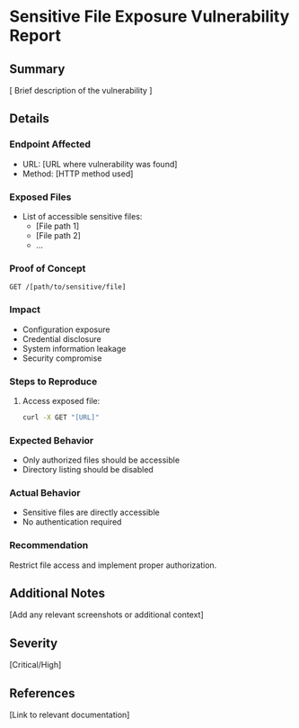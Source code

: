 # Sensitive File Exposure Vulnerability Report

## Summary
[ Brief description of the vulnerability ]

## Details
### Endpoint Affected
- URL: [URL where vulnerability was found]
- Method: [HTTP method used]

### Exposed Files
- List of accessible sensitive files:
  * [File path 1]
  * [File path 2]
  * ...

### Proof of Concept
```http
GET /[path/to/sensitive/file]
```

### Impact
- Configuration exposure
- Credential disclosure
- System information leakage
- Security compromise

### Steps to Reproduce
1. Access exposed file:
   ```bash
   curl -X GET "[URL]"
   ```

### Expected Behavior
- Only authorized files should be accessible
- Directory listing should be disabled

### Actual Behavior
- Sensitive files are directly accessible
- No authentication required

### Recommendation
Restrict file access and implement proper authorization.

## Additional Notes
[Add any relevant screenshots or additional context]

## Severity
[Critical/High]

## References
[Link to relevant documentation]